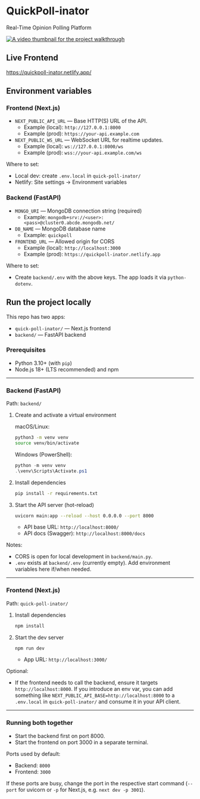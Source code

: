 # QuickPoll-inator
Real-Time Opinion Polling Platform

[![A video thumbnail for the project walkthrough](https://img.youtube.com/vi/svFha1BtvtI/maxresdefault.jpg)](https://www.youtube.com/watch?v=svFha1BtvtI "Watch the Project Walkthrough")

## Live Frontend
https://quickpoll-inator.netlify.app/

## Environment variables

### Frontend (Next.js)
- `NEXT_PUBLIC_API_URL` — Base HTTP(S) URL of the API.
  - Example (local): `http://127.0.0.1:8000`
  - Example (prod): `https://your-api.example.com`
- `NEXT_PUBLIC_WS_URL` — WebSocket URL for realtime updates.
  - Example (local): `ws://127.0.0.1:8000/ws`
  - Example (prod): `wss://your-api.example.com/ws`

Where to set:
- Local dev: create `.env.local` in `quick-poll-inator/`
- Netlify: Site settings → Environment variables

### Backend (FastAPI)
- `MONGO_URI` — MongoDB connection string (required)
  - Example: `mongodb+srv://<user>:<pass>@cluster0.abcde.mongodb.net/`
- `DB_NAME` — MongoDB database name
  - Example: `quickpoll`
- `FRONTEND_URL` — Allowed origin for CORS
  - Example (local): `http://localhost:3000`
  - Example (prod): `https://quickpoll-inator.netlify.app`

Where to set:
- Create `backend/.env` with the above keys. The app loads it via `python-dotenv`.

## Run the project locally

This repo has two apps:

- `quick-poll-inator/` — Next.js frontend
- `backend/` — FastAPI backend

### Prerequisites

- Python 3.10+ (with `pip`)
- Node.js 18+ (LTS recommended) and npm

---

### Backend (FastAPI)

Path: `backend/`

1. Create and activate a virtual environment

   macOS/Linux:
   ```bash
   python3 -m venv venv
   source venv/bin/activate
   ```

   Windows (PowerShell):
   ```powershell
   python -m venv venv
   .\venv\Scripts\Activate.ps1
   ```

2. Install dependencies
   ```bash
   pip install -r requirements.txt
   ```

3. Start the API server (hot-reload)
   ```bash
   uvicorn main:app --reload --host 0.0.0.0 --port 8000
   ```

   - API base URL: `http://localhost:8000/`
   - API docs (Swagger): `http://localhost:8000/docs`

Notes:

- CORS is open for local development in `backend/main.py`.
- `.env` exists at `backend/.env` (currently empty). Add environment variables here if/when needed.

---

### Frontend (Next.js)

Path: `quick-poll-inator/`

1. Install dependencies
   ```bash
   npm install
   ```

2. Start the dev server
   ```bash
   npm run dev
   ```

   - App URL: `http://localhost:3000/`

Optional:

- If the frontend needs to call the backend, ensure it targets `http://localhost:8000`. If you introduce an env var, you can add something like `NEXT_PUBLIC_API_BASE=http://localhost:8000` to a `.env.local` in `quick-poll-inator/` and consume it in your API client.

---

### Running both together

- Start the backend first on port 8000.
- Start the frontend on port 3000 in a separate terminal.

Ports used by default:

- Backend: `8000`
- Frontend: `3000`

If these ports are busy, change the port in the respective start command (`--port` for uvicorn or `-p` for Next.js, e.g. `next dev -p 3001`).
